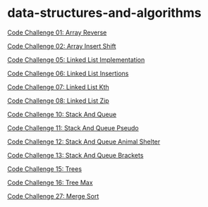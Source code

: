 # data-structures-and-algorithms

[Code Challenge 01: Array Reverse](</code_challenge01(array-reverse)/array-reverse.md>)
</br>

[Code Challenge 02: Array Insert Shift](</code_challeng02(array-insert-shift)/array-insert-shift.md>)
</br>

[Code Challenge 05: Linked List Implementation](</code_challeng05(linked-list)/linked-list.md>)
</br>

[Code Challenge 06: Linked List Insertions](</code_challenge06(linked_list_insertions)/linked-list-insertions.md>)
</br>

[Code Challenge 07: Linked List Kth](</code_challenge07(linked_list_kth)/linked_list_kth.md>)
</br>

[Code Challenge 08: Linked List Zip](</code_challenge08(linked-list-zip)/linked-list-zip.md>)
</br>

[Code Challenge 10: Stack And Queue](</code_challenge10(stack-and-queue)/stack-and-queue.md>)
</br>

[Code Challenge 11: Stack And Queue Pseudo](</code_challenge11(stack_queue_pseudo)/stack_queue_pseudo.md>)
</br>

[Code Challenge 12: Stack And Queue Animal Shelter](</code_challenge12(stack_queue_animal_shelter)/stack_queue_animal_shelter.md>)
</br>

[Code Challenge 13: Stack And Queue Brackets](</code_challenge13(stack_queue_brackets)/stack_queue_brackets.md>)

[Code Challenge 15: Trees](</code_challenge15(Trees)/Trees.md>)

[Code Challenge 16: Tree Max](</code_challenge16(tree_max)/tree_max.md>)

[Code Challenge 27: Merge Sort](/sorting/README.md)
